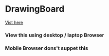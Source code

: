 # DrawingBoard
[Vist here](https://ethikaunit.github.io/DrawingBoard/)

### View this using desktop / laptop Browser
### Mobile Browser dons't suppet this
